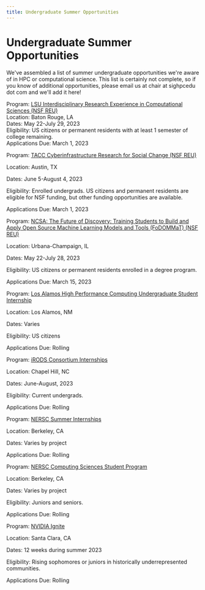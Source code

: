 ```yaml
---
title: Undergraduate Summer Opportunities
---
```

# Undergraduate Summer Opportunities

We've assembled a list of summer undergraduate opportunities we're aware of in HPC or computational science.  This list is certainly not complete, so if you know of additional opportunities, please email us at chair at sighpcedu dot com and we'll add it here!

Program: [LSU Interdisciplinary Research Experience in Computational Sciences (NSF REU)](https://reu.cct.lsu.edu/)  
Location: Baton Rouge, LA  
Dates: May 22-July 29, 2023  
Eligibility: US citizens or permanent residents with at least 1 semester of college remaining.  
Applications Due: March 1, 2023  

Program: [TACC Cyberinfrastructure Research for Social Change (NSF REU)](https://www.tacc.utexas.edu/education/undergrads-grads/reu)

Location: Austin, TX

Dates: June 5-August 4, 2023

Eligibility: Enrolled undergrads.  US citizens and permanent residents are eligible for NSF funding, but other funding opportunities are available.

Applications Due: March 1, 2023

Program:  [NCSA: The Future of Discovery: Training Students to Build and Apply Open Source Machine Learning Models and Tools (FoDOMMaT) (NSF REU)](https://reu.ncsa.illinois.edu/?_gl=1%2A1z6i1i%2A_ga%2AOTM1NTY0OTA0LjE2NzU4Mzg2ODQ.%2A_ga_6RSLQSS008%2AMTY3NTgzODY4NC4xLjEuMTY3NTgzODcwMC40NC4wLjA.)

Location: Urbana-Champaign, IL

Dates: May 22-July 28, 2023

Eligibility: US citizens or permanent residents enrolled in a degree program.

Applications Due:  March 15, 2023

Program: [Los Alamos High Performance Computing Undergraduate Student Internship](https://lanl.jobs/search/jobdetails/high-performance-computing-undergraduate-student/37e52cab-8e52-4bd4-9409-61c287f8ae25)

Location: Los Alamos, NM

Dates: Varies

Eligibility: US citizens

Applications Due: Rolling

Program: [iRODS Consortium Internships](https://irods.org/2023/01/irods-internship-summer-2023/)

Location: Chapel Hill, NC

Dates: June-August, 2023

Eligibility: Current undergrads.

Applications Due: Rolling

Program: [NERSC Summer Internships](https://www.nersc.gov/research-and-development/internships/)

Location: Berkeley, CA

Dates: Varies by project

Applications Due: Rolling

Program: [NERSC Computing Sciences Student Program](https://jobs.lbl.gov/jobs/2023-computing-sciences-student-program-5431?et=10Md5IX1h)

Location: Berkeley, CA

Dates: Varies by project

Eligibility: Juniors and seniors.

Applications Due: Rolling

Program: [NVIDIA Ignite](https://nvidia.wd5.myworkdayjobs.com/en-US/NVIDIAExternalCareerSite/job/NVIDIA-Ignite-Program---Engineering--Summer-2023_JR1962404-2)

Location: Santa Clara, CA

Dates: 12 weeks during summer 2023

Eligibility: Rising sophomores or juniors in historically underrepresented communities.

Applications Due: Rolling

